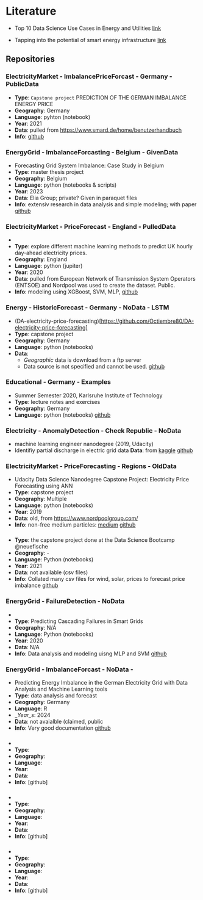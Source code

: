 # Literature 

- Top 10 Data Science Use Cases in Energy and Utilities [link](https://www.kdnuggets.com/2019/09/top-10-data-science-use-cases-energy-utilities.html)

- Tapping into the potential of smart energy infrastructure [link](https://assets.new.siemens.com/siemens/assets/api/uuid:7e07495d-f680-4f38-99d1-6afaa2c3b9d9/Siemens-Smart-Energy-Infrastructure-Guide.pdf)

## Repositories 


### ElectricityMarket - ImbalancePriceForcast - Germany - PublicData
- __Type__: `Capstone project` PREDICTION OF THE GERMAN IMBALANCE ENERGY PRICE
- __Geography__: Germany
- __Language__: pyhton (notebook)
- __Year__: 2021
- __Data__: pulled from https://www.smard.de/home/benutzerhandbuch 
- __Info__: 
[github](https://github.com/Jaoaud/Capstone_Energy)

### EnergyGrid - ImbalanceForcasting - Belgium - GivenData 
- Forecasting Grid System Imbalance: Case Study in Belgium
- __Type__: master thesis project
- __Geography__: Belgium
- __Language__: python (notebooks & scripts)
- __Year__: 2023
- __Data__: Elia Group; private? Given in paraquet files
- __Info__: extensiv research in data analysis and simple modeling; with paper
[github](https://github.com/tomasurdiales/System_Imbalance_Forecasting)




### ElectricityMarket - PriceForecast - England - PulledData
- 
- __Type__: explore different machine learning methods to predict UK hourly day-ahead electricity prices. 
- __Geography__: England
- __Language__: python (jupiter)
- __Year__: 2020
- __Data__: pulled from European Network of Transmission System Operators (ENTSOE) and Nordpool was used to create the dataset. Public. 
- __Info__: modeling using XGBoost, SVM, MLP, 
[github](https://github.com/emilieallen/DSI-Capstone/tree/master)


### Energy - HistoricForecast - Germany - NoData - LSTM
- (DA-electricity-price-forecasting)[https://github.com/Octiembre80/DA-electricity-price-forecasting]
- __Type__: capstone project
- __Geography__: Germany
- __Language__: python (notebooks)
- __Data__:  
	- _Geographic_ data is download from a ftp server
	- Data source is not specified and cannot be used. 
[github](https://github.com/Octiembre80/DA-electricity-price-forecasting)


### Educational - Germany - Examples
- Summer Semester 2020, Karlsruhe Institute of Technology
- __Type__: lecture notes and exercises
- __Geography__: Germany
- __Language__: python (notebooks)
[github](https://github.com/pitmonticone/EnergySystemModelling)


### Electricity - AnomalyDetection - Check Republic - NoData
- machine learning engineer nanodegree (2019, Udacity) 
- Identifiy partial discharge in electric grid data
__Data__: from [kaggle](https://www.kaggle.com/c/vsb-power-line-fault-detection/data)
[github](https://github.com/yfauser/capstone-project/tree/master)


### ElectricityMarket - PriceForecasting - Regions - OldData
- Udacity Data Science Nanodegree Capstone Project: Electricity Price Forecasting using ANN
- __Type__: capstone project
- __Geography__: Multiple
- __Language__: python (notebooks)
- __Year__: 2019
- __Data__: old, from https://www.nordpoolgroup.com/
- __Info__: non-free medium particles: [medium](https://medium.com/@mbonanomi/hourly-electricity-price-forecasting-using-long-short-term-memory-neural-networks-814ceac517b0)
[github](https://github.com/matteobonanomi/dsnd-capstone)


### 
- __Type__: the capstone project done at the Data Science Bootcamp @neuefische
- __Geography__: - 
- __Language__: Python (notebooks)
- __Year__: 2021
- __Data__: not available (csv files)
- __Info__: Collated many csv files for wind, solar, prices to forecast price imbalance
[github](https://github.com/Windbenders/capstone_energy)


### EnergyGrid - FailureDetection - NoData
- 
- __Type__: Predicting Cascading Failures in Smart Grids
- __Geography__: N/A
- __Language__: Python (notebooks)
- __Year__: 2020
- __Data__: N/A
- __Info__: Data analysis and modeling uisng MLP and SVM
[github](https://github.com/rashuvro/Predicting_blackouts_in_smart_grids_using_Machine_learning)


### EnergyGrid - ImbalanceForcast - NoData - 
- Predicting Energy Imbalance in the German Electricity Grid with Data Analysis and Machine Learning tools
- __Type__: data analysis and forecast
- __Geography__: Germany
- __Language__: R
- __Year_s_: 2024
- __Data__: not avaialble (claimed, public
- __Info__: Very good documentation
[github](https://github.com/NoranneGabouge/power_imbalance)

### 
- 
- __Type__:
- __Geography__:
- __Language__:
- __Year__:
- __Data__:
- __Info__:
[github]

### 
- 
- __Type__:
- __Geography__:
- __Language__:
- __Year__:
- __Data__:
- __Info__:
[github]

### 
- 
- __Type__:
- __Geography__:
- __Language__:
- __Year__:
- __Data__:
- __Info__:
[github]
